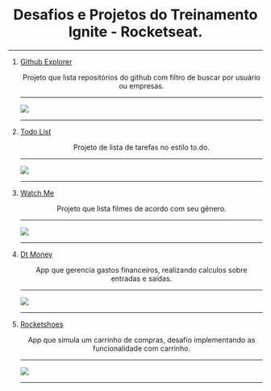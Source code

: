 <h1 align="center">Desafios e Projetos do Treinamento Ignite - Rocketseat.</h1>

<hr>

<ol>
<li>
<a href="https://github.com/Nscmnt/ignite-react/tree/main/0-github-explorer">Github Explorer</a>
<p align="center">Projeto que lista repositórios do github com filtro de buscar por usuário ou empresas.</p>
<hr>
<img src="https://ik.imagekit.io/Nscmnt/Projects/github-explorer_Yt9O8n7Np.gif?updatedAt=1636039354278">
</li>
<hr>
<li>
<a href="https://github.com/Nscmnt/ignite-react/tree/main/1-todo-list">Todo List</a>
<p align="center">Projeto de lista de tarefas no estilo to.do.</p>
<hr>
<img src="https://ik.imagekit.io/Nscmnt/Projects/todo-list_46NFcWV8c.gif?updatedAt=1636040677739">
</li>
<hr>

<li>
<a href="https://github.com/Nscmnt/ignite-react/tree/main/3-watch-me">Watch Me</a>
<p align="center">Projeto que lista filmes de acordo com seu gênero.</p>
<hr>
<img src="https://ik.imagekit.io/Nscmnt/Projects/watchme_2__xURqvqw1F.gif?updatedAt=1637677877444">
</li>
<hr>

<li>
<a href="https://github.com/Nscmnt/ignite-react/tree/main/3-dtmoney">Dt Money</a>
<p align="center">App que gerencia gastos financeiros, realizando calculos sobre entradas e saídas.</p>
<hr>
<img src="https://ik.imagekit.io/Nscmnt/Projects/dtmoney_a7fJvK7TS.gif?updatedAt=1637678167826">
</li>
<hr>

<li>
<a href="https://github.com/Nscmnt/ignite-react/tree/main/4-rocketshoes">Rocketshoes</a>
<p align="center">App que simula um carrinho de compras, desafio implementando as funcionalidade com carrinho.</p>
<hr>
<img src="https://ik.imagekit.io/Nscmnt/Projects/rocketshoes_Jy_TyQGIDw7.gif?updatedAt=1637940087715">
</li>
<hr>

</ol>
